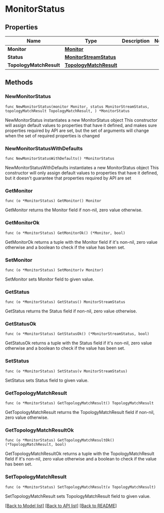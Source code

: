 # MonitorStatus

## Properties

Name | Type | Description | Notes
------------ | ------------- | ------------- | -------------
**Monitor** | [**Monitor**](Monitor.md) |  | 
**Status** | [**MonitorStreamStatus**](MonitorStreamStatus.md) |  | 
**TopologyMatchResult** | [**TopologyMatchResult**](TopologyMatchResult.md) |  | 

## Methods

### NewMonitorStatus

`func NewMonitorStatus(monitor Monitor, status MonitorStreamStatus, topologyMatchResult TopologyMatchResult, ) *MonitorStatus`

NewMonitorStatus instantiates a new MonitorStatus object
This constructor will assign default values to properties that have it defined,
and makes sure properties required by API are set, but the set of arguments
will change when the set of required properties is changed

### NewMonitorStatusWithDefaults

`func NewMonitorStatusWithDefaults() *MonitorStatus`

NewMonitorStatusWithDefaults instantiates a new MonitorStatus object
This constructor will only assign default values to properties that have it defined,
but it doesn't guarantee that properties required by API are set

### GetMonitor

`func (o *MonitorStatus) GetMonitor() Monitor`

GetMonitor returns the Monitor field if non-nil, zero value otherwise.

### GetMonitorOk

`func (o *MonitorStatus) GetMonitorOk() (*Monitor, bool)`

GetMonitorOk returns a tuple with the Monitor field if it's non-nil, zero value otherwise
and a boolean to check if the value has been set.

### SetMonitor

`func (o *MonitorStatus) SetMonitor(v Monitor)`

SetMonitor sets Monitor field to given value.


### GetStatus

`func (o *MonitorStatus) GetStatus() MonitorStreamStatus`

GetStatus returns the Status field if non-nil, zero value otherwise.

### GetStatusOk

`func (o *MonitorStatus) GetStatusOk() (*MonitorStreamStatus, bool)`

GetStatusOk returns a tuple with the Status field if it's non-nil, zero value otherwise
and a boolean to check if the value has been set.

### SetStatus

`func (o *MonitorStatus) SetStatus(v MonitorStreamStatus)`

SetStatus sets Status field to given value.


### GetTopologyMatchResult

`func (o *MonitorStatus) GetTopologyMatchResult() TopologyMatchResult`

GetTopologyMatchResult returns the TopologyMatchResult field if non-nil, zero value otherwise.

### GetTopologyMatchResultOk

`func (o *MonitorStatus) GetTopologyMatchResultOk() (*TopologyMatchResult, bool)`

GetTopologyMatchResultOk returns a tuple with the TopologyMatchResult field if it's non-nil, zero value otherwise
and a boolean to check if the value has been set.

### SetTopologyMatchResult

`func (o *MonitorStatus) SetTopologyMatchResult(v TopologyMatchResult)`

SetTopologyMatchResult sets TopologyMatchResult field to given value.



[[Back to Model list]](../README.md#documentation-for-models) [[Back to API list]](../README.md#documentation-for-api-endpoints) [[Back to README]](../README.md)


